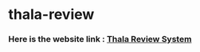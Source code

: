 # thala-review
<h3>Here is the website link : <a href="https://prancodes.github.io/thala-review/">Thala Review System</a>
